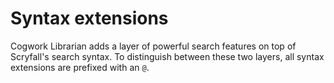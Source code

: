 # Syntax extensions

Cogwork Librarian adds a layer of powerful search features on top
of Scryfall's search syntax. To distinguish between these two layers,
all syntax extensions are prefixed with an `@`.